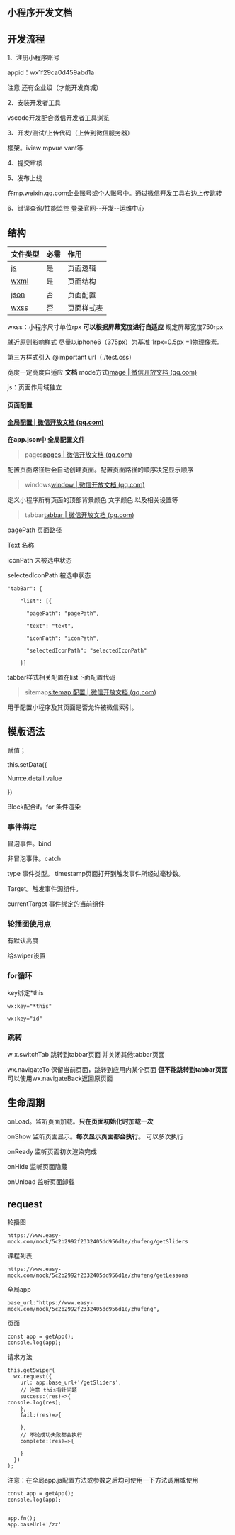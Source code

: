 ## 小程序开发文档

## 开发流程

1、注册小程序账号  

appid：wx1f29ca0d459abd1a

注意 还有企业级（才能开发商城）

2、安装开发者工具

vscode开发配合微信开发者工具浏览

3、开发/测试/上传代码（上传到微信服务器）

框架。iview  mpvue  vant等

4、提交审核

5、发布上线

在mp.weixin.qq.com企业账号或个人账号中。通过微信开发工具右边上传跳转

6、错误查询/性能监控 登录官网--开发--运维中心

## 结构

| 文件类型                                                     | 必需 | 作用       |
| :----------------------------------------------------------- | :--- | :--------- |
| [js](https://developers.weixin.qq.com/miniprogram/dev/framework/app-service/page.html) | 是   | 页面逻辑   |
| [wxml](https://developers.weixin.qq.com/miniprogram/dev/framework/view/wxml/) | 是   | 页面结构   |
| [json](https://developers.weixin.qq.com/miniprogram/dev/framework/config.html#页面配置) | 否   | 页面配置   |
| [wxss](https://developers.weixin.qq.com/miniprogram/dev/framework/view/wxss.html) | 否   | 页面样式表 |

wxss：小程序尺寸单位rpx **可以根据屏幕宽度进行自适应** 规定屏幕宽度750rpx

就近原则影响样式   尽量以iphone6（375px）为基准 1rpx=0.5px =1物理像素。

第三方样式引入 @important url（./test.css） 

宽度一定高度自适应 **文档** mode方式[image | 微信开放文档 (qq.com)](https://developers.weixin.qq.com/miniprogram/dev/component/image.html)

js：页面作用域独立

#### 页面配置

#### [全局配置 | 微信开放文档 (qq.com)](https://developers.weixin.qq.com/miniprogram/dev/reference/configuration/app.html)

**在app.json中 全局配置文件**

> pages[pages | 微信开放文档 (qq.com)](https://developers.weixin.qq.com/miniprogram/dev/reference/configuration/app.html#pages)

配置页面路径后会自动创建页面。配置页面路径的顺序决定显示顺序

> windows[window | 微信开放文档 (qq.com)](https://developers.weixin.qq.com/miniprogram/dev/reference/configuration/app.html#window)

定义小程序所有页面的顶部背景颜色 文字颜色 以及相关设置等

> tabbar[tabbar | 微信开放文档 (qq.com)](https://developers.weixin.qq.com/miniprogram/dev/reference/configuration/app.html#tabBar)

pagePath 页面路径

Text 名称

iconPath 未被选中状态

selectedIconPath 被选中状态

```
"tabBar": {

    "list": [{

      "pagePath": "pagePath",

      "text": "text",

      "iconPath": "iconPath",

      "selectedIconPath": "selectedIconPath"

    }]
```



tabbar样式相关配置在list下面配置代码



> sitemap[sitemap 配置 | 微信开放文档 (qq.com)](https://developers.weixin.qq.com/miniprogram/dev/reference/configuration/sitemap.html)

用于配置小程序及其页面是否允许被微信索引。

## 模版语法





赋值；

this.setData({

Num:e.detail.value

})

Block配合if。for 条件渲染



### 事件绑定

冒泡事件。bind

非冒泡事件。catch

type  事件类型。 timestamp页面打开到触发事件所经过毫秒数。 

Target。触发事件源组件。 

currentTarget 事件绑定的当前组件



### 轮播图使用点

有默认高度

给swiper设置



### for循环

key绑定*this

```
wx:key="*this"
```

```
wx:key="id"
```



### 跳转

w x.switchTab 跳转到tabbar页面 并关闭其他tabbar页面

wx.navigateTo 保留当前页面，跳转到应用内某个页面 **但不能跳转到tabbar页面**可以使用wx.navigateBack返回原页面

## 生命周期

onLoad。监听页面加载。**只在页面初始化时加载一次**

onShow 监听页面显示。**每次显示页面都会执行**。 可以多次执行

onReady  监听页面初次渲染完成

onHide 监听页面隐藏

onUnload 监听页面卸载

## request

轮播图

```
https://www.easy-mock.com/mock/5c2b2992f2332405dd956d1e/zhufeng/getSliders
```

课程列表

```
https://www.easy-mock.com/mock/5c2b2992f2332405dd956d1e/zhufeng/getLessons
```

 全局app

```
base_url:"https://www.easy-mock.com/mock/5c2b2992f2332405dd956d1e/zhufeng",
```

页面

```
const app = getApp();
console.log(app);
```

请求方法 

```
this.getSwiper(
  wx.request({
    url: app.base_url+'/getSliders',
    // 注意 this指针问题
    success:(res)=>{
console.log(res); 
    },
    fail:(res)=>{

    },
    // 不论成功失败都会执行
    complete:(res)=>{

    }
  })
);
```





注意：在全局app.js配置方法或参数之后均可使用一下方法调用或使用

```
const app = getApp();
console.log(app);


app.fn();
app.baseUrl+'/zz'
```

